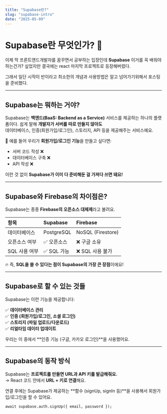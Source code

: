 ```yaml
---
title: "Supabase란?"
slug: "supabase-intro"
date: "2025-05-09"
---
```


# Supabase란 무엇인가? 🤔

이제 막 프론트앤드개발자를 꿈꾸면서 공부하는 입장인데
**Supabase** 이거를 꼭 배워야하는건가? 싶었지만
결국에는 react 마지막 프로젝트로 등장해버렸다.

그래서 일단 시작이 반이라고 최소한의 개념과 사용방법은 알고 넘어가기위해서
포스팅을 준비했다.

---

## Supabase는 뭐하는 거야?

Supabase는 **백엔드(BaaS: Backend as a Service)** 서비스를 제공하는 하나의 플랫폼이다.
쉽게 말해 **개발자가 서버를 따로 만들지 않아도**  
데이터베이스, 인증(회원가입/로그인), 스토리지, API 등을 제공해주는 서비스예요.

📝 예를 들어 우리가 **회원가입/로그인 기능**을 만들고 싶다면:

- 서버 코드 작성 ❌
- 데이터베이스 구축 ❌
- API 작성 ❌

이런 것 없이 **Supabase가 이미 다 준비해둔 걸 가져다 쓰면 돼요!**

---

## Supabase와 Firebase의 차이점은?

Supabase는 종종 **Firebase의 오픈소스 대체제**라고 불려요.

| 항목          | Supabase    | Firebase          |
| :------------ | :---------- | :---------------- |
| 데이터베이스  | PostgreSQL  | NoSQL (Firestore) |
| 오픈소스 여부 | ✅ 오픈소스 | ❌ 구글 소유      |
| SQL 사용 여부 | ✅ SQL 가능 | ❌ SQL 사용 불가  |

🔥 즉, **SQL을 쓸 수 있다는 점이 Supabase의 가장 큰 장점**이에요!

---

## Supabase로 할 수 있는 것들

Supabase는 이런 기능을 제공합니다:

✅ **데이터베이스 관리**  
✅ **인증 (회원가입/로그인, 소셜 로그인)**  
✅ **스토리지 (파일 업로드/다운로드)**  
✅ **리얼타임 데이터 업데이트**

우리는 이 중에서 **인증 기능 (구글, 카카오 로그인)**을 사용했어요.

---

## Supabase의 동작 방식

Supabase는 **프로젝트를 만들면 URL과 API 키를 발급해줘요.**  
→ React 코드 안에서 **URL + 키로 연결**해요.

연결 후에는 Supabase가 제공하는 **함수 (signUp, signIn 등)**을 사용해서 회원가입/로그인을 할 수 있어요.

```tsx
await supabase.auth.signUp({ email, password });
```
